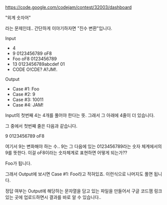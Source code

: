 https://code.google.com/codejam/contest/32003/dashboard

"외계 숫자어"

라는 문제인데.. 간단하게 이야기하자면 "진수 변환"입니다.

Input
- 4
- 9 0123456789 oF8
- Foo oF8 0123456789
- 13 0123456789abcdef 01
- CODE O!CDE? A?JM!.

Output
- Case #1: Foo
- Case #2: 9
- Case #3: 10011
- Case #4: JAM!

Input의 첫번째 4는 4개를 풀어야 한다는 뜻. 그래서 그 아래에 4줄이 더 있습니다.

그 중에서 첫번째 줄은 다음과 같습니다.

9 0123456789 oF8

여기서 9는 변화해야 하는 수.. 9는 그 다음에 있는 0123456789라는 숫자 체계에서의 9를 뜻한다. 
이걸 oF8이라는 숫자체계로 표현하면 어떻게 되는가??

Foo가 됩니다.

그래서 Output에 보시면 Case #1: Foo라고 적혀있죠.
이런식으로 나머지도 풀면 됩니다.

정답 여부는 Output에 해당하는 문자열을 담고 있는 파일을 만들어서 구글 코드잼 링크 있는 곳에 업로드하면시 결과를 바로 알 수 있습니다..